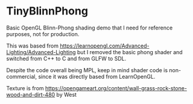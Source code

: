 # TinyBlinnPhong
Basic OpenGL Blinn-Phong shading demo that I need for reference purposes, not for production.

This was based from https://learnopengl.com/Advanced-Lighting/Advanced-Lighting but I removed the basic phong shader and switched from C++ to C and from GLFW to SDL.

Despite the code overall being MPL, keep in mind shader code is non-commercial, since it was directly based from LearnOpenGL.

Texture is from https://opengameart.org/content/wall-grass-rock-stone-wood-and-dirt-480 by West
